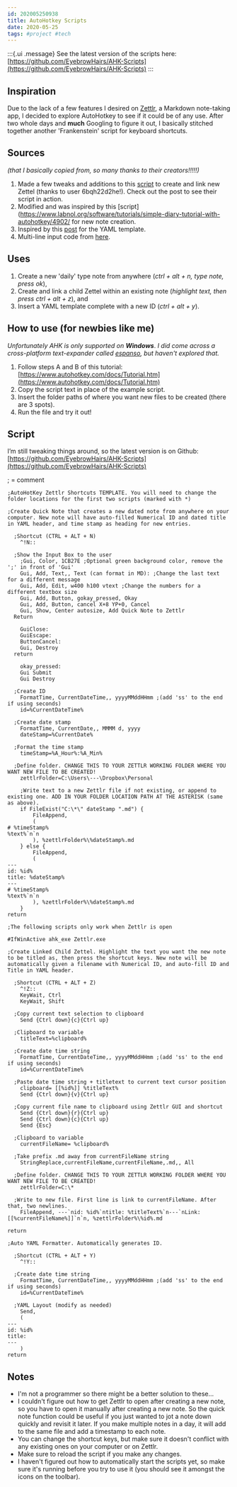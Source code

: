 ```yaml
---
id: 202005250938
title: AutoHotkey Scripts
date: 2020-05-25
tags: #project #tech
---
```


:::{.ui .message}
See the latest version of the scripts here: [https://github.com/EyebrowHairs/AHK-Scripts](https://github.com/EyebrowHairs/AHK-Scripts)
:::

## Inspiration

Due to the lack of a few features I desired on [Zettlr](https://www.zettlr.com/), a Markdown note-taking app, I decided to explore AutoHotkey to see if it could be of any use. After two whole days and **much** Googling to figure it out, I basically stitched together another 'Frankenstein' script for keyboard shortcuts.

## Sources

*(that I basically copied from, so many thanks to their creators!!!!!)*

1. Made a few tweaks and additions to this [script](https://forum.zettlr.com/discussion/122/creating-linked-zettel-with-autohotkey) to create and link new Zettel (thanks to user 6bqh22d2he!). Check out the post to see their script in action.
2.  Modified and was inspired by this [script](https://www.labnol.org/software/tutorials/simple-diary-tutorial-with-autohotkey/4902/ for new note creation.
3. Inspired by this [post](https://www.reddit.com/r/Zettlr/comments/gn96wr/templates_for_new_notes_zettel/?utm_source=share&utm_medium=web2x) for the YAML template.
4. Multi-line input code from [here](https://stackoverflow.com/questions/45986293/how-can-i-read-multiple-lines-of-user-input-in-autohotkey).

## Uses

1. Create a new 'daily' type note from anywhere (*ctrl + alt + n, type note, press ok*),
2. Create and link a child Zettel within an existing note (*highlight text, then press ctrl + alt + z*), and
3. Insert a YAML template complete with a new ID (*ctrl + alt + y*).

## How to use (for newbies like me)

*Unfortunately AHK is only supported on* ***Windows***. *I did come across a cross-platform text-expander called* [*espanso*](https://espanso.org/)*, but haven't explored that.*

1. Follow steps A and B of this tutorial:  [https://www.autohotkey.com/docs/Tutorial.htm](https://www.autohotkey.com/docs/Tutorial.htm)
2. Copy the script text in place of the example script.
3. Insert the folder paths of where you want new files to be created (there are 3 spots).
4. Run the file and try it out!

## Script

I’m still tweaking things around, so the latest version is on Github: [https://github.com/EyebrowHairs/AHK-Scripts](https://github.com/EyebrowHairs/AHK-Scripts)

; = comment

    ;AutoHotKey Zettlr Shortcuts TEMPLATE. You will need to change the folder locations for the first two scripts (marked with *)
    
    ;Create Quick Note that creates a new dated note from anywhere on your computer. New note will have auto-filled Numerical ID and dated title in YAML header, and time stamp as heading for new entries.
    
      ;Shortcut (CTRL + ALT + N)
        ^!N::
        
      ;Show the Input Box to the user
        ;Gui, Color, 1CB27E ;Optional green background color, remove the ';' in front of 'Gui'
        Gui, Add, Text,, Text (can format in MD): ;Change the last text for a different message
        Gui, Add, Edit, w400 h100 vtext ;Change the numbers for a different textbox size
        Gui, Add, Button, gokay_pressed, Okay
        Gui, Add, Button, cancel X+8 YP+0, Cancel
        Gui, Show, Center autosize, Add Quick Note to Zettlr
      Return
    
        GuiClose:
        GuiEscape:
        ButtonCancel:
        Gui, Destroy
      return
    
        okay_pressed:
        Gui Submit
        Gui Destroy
        
      ;Create ID
        FormatTime, CurrentDateTime,, yyyyMMddHHmm ;(add 'ss' to the end if using seconds)
        id=%CurrentDateTime%
        
      ;Create date stamp
        FormatTime, CurrentDate,, MMMM d, yyyy
        dateStamp=%CurrentDate%
        
      ;Format the time stamp
        timeStamp=%A_Hour%:%A_Min%
        
      ;Define folder. CHANGE THIS TO YOUR ZETTLR WORKING FOLDER WHERE YOU WANT NEW FILE TO BE CREATED!
        zettlrFolder=C:\Users\---\Dropbox\Personal
        
        ;Write text to a new Zettlr file if not existing, or append to existing one. ADD IN YOUR FOLDER LOCATION PATH AT THE ASTERISK (same as above).
        if FileExist("C:\*\" dateStamp ".md") {
            FileAppend, 
            (
    # %timeStamp%
    %text%`n`n
            ), %zettlrFolder%\%dateStamp%.md
        } else {
            FileAppend, 
            (
    ---
    id: %id%
    title: %dateStamp%
    ---
    # %timeStamp%
    %text%`n`n
            ), %zettlrFolder%\%dateStamp%.md
        }
    return
    
    ;The following scripts only work when Zettlr is open
    
    #IfWinActive ahk_exe Zettlr.exe
    
    ;Create Linked Child Zettel. Highlight the text you want the new note to be titled as, then press the shortcut keys. New note will be automatically given a filename with Numerical ID, and auto-fill ID and Title in YAML header.
    
      ;Shortcut (CTRL + ALT + Z)
        ^!Z::
        KeyWait, Ctrl
        KeyWait, Shift
        
      ;Copy current text selection to clipboard
        Send {Ctrl down}{c}{Ctrl up}
        
      ;Clipboard to variable
        titleText=%clipboard%
        
      ;Create date time string
        FormatTime, CurrentDateTime,, yyyyMMddHHmm ;(add 'ss' to the end if using seconds)
        id=%CurrentDateTime%
        
      ;Paste date time string + titletext to current text cursor position
        clipboard= [[%id%]] %titleText%
        Send {Ctrl down}{v}{Ctrl up}
        
      ;Copy current file name to clipboard using Zettlr GUI and shortcut
        Send {Ctrl down}{r}{Ctrl up}
        Send {Ctrl down}{c}{Ctrl up}
        Send {Esc}
        
      ;Clipboard to variable
        currentFileName= %clipboard%
        
      ;Take prefix .md away from currentFileName string
        StringReplace,currentFileName,currentFileName,.md,, All
        
      ;Define folder. CHANGE THIS TO YOUR ZETTLR WORKING FOLDER WHERE YOU WANT NEW FILE TO BE CREATED!
        zettlrFolder=C:\*
        
      ;Write to new file. First line is link to currentFileName. After that, two newlines.
        FileAppend, ---`nid: %id%`ntitle: %titleText%`n---`nLink: [[%currentFileName%]]`n`n, %zettlrFolder%\%id%.md
        
    return
    
    ;Auto YAML Formatter. Automatically generates ID.
    
      ;Shortcut (CTRL + ALT + Y)
        ^!Y::
        
      ;Create date time string 
        FormatTime, CurrentDateTime,, yyyyMMddHHmm ;(add 'ss' to the end if using seconds)
        id=%CurrentDateTime%
    
      ;YAML Layout (modify as needed)  
        Send, 
        (
    ---
    id: %id%
    title:
    ---
        )
    return

## Notes

* I'm not a programmer so there might be a better solution to these...
* I couldn't figure out how to get Zettlr to open after creating a new note, so you have to open it manually after creating a new note. So the quick note function could be useful if you just wanted to jot a note down quickly and revisit it later. If you make multiple notes in a day, it will add to the same file and add a timestamp to each note.
* You can change the shortcut keys, but make sure it doesn't conflict with any existing ones on your computer or on Zettlr.
* Make sure to reload the script if you make any changes.
* I haven't figured out how to automatically start the scripts yet, so make sure it's running before you try to use it (you should see it amongst the icons on the toolbar).
